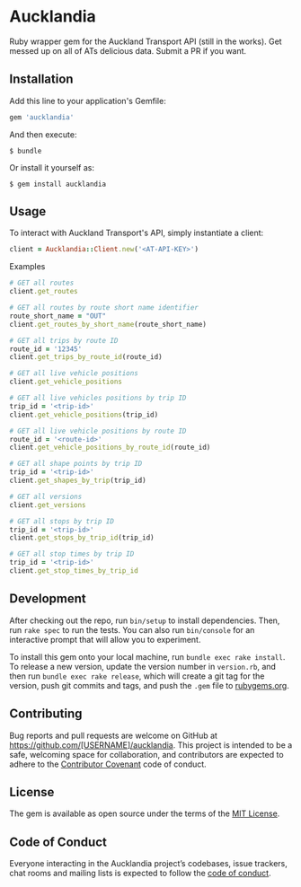 # Aucklandia

Ruby wrapper gem for the Auckland Transport API (still in the works). Get messed up on all of ATs delicious data. Submit a PR if you want.

## Installation

Add this line to your application's Gemfile:

```ruby
gem 'aucklandia'
```

And then execute:

    $ bundle

Or install it yourself as:

    $ gem install aucklandia

## Usage

To interact with Auckland Transport's API, simply instantiate a client:

```ruby
client = Aucklandia::Client.new('<AT-API-KEY>')
```

Examples

```ruby
# GET all routes
client.get_routes

# GET all routes by route short name identifier
route_short_name = "OUT"
client.get_routes_by_short_name(route_short_name)

# GET all trips by route ID
route_id = '12345'
client.get_trips_by_route_id(route_id)

# GET all live vehicle positions
client.get_vehicle_positions

# GET all live vehicles positions by trip ID
trip_id = '<trip-id>'
client.get_vehicle_positions(trip_id)

# GET all live vehicle positions by route ID
route_id = '<route-id>'
client.get_vehicle_positions_by_route_id(route_id)

# GET all shape points by trip ID
trip_id = '<trip-id>'
client.get_shapes_by_trip(trip_id)

# GET all versions
client.get_versions

# GET all stops by trip ID
trip_id = '<trip-id>'
client.get_stops_by_trip_id(trip_id)

# GET all stop times by trip ID
trip_id = '<trip-id>'
client.get_stop_times_by_trip_id
```

## Development

After checking out the repo, run `bin/setup` to install dependencies. Then, run `rake spec` to run the tests. You can also run `bin/console` for an interactive prompt that will allow you to experiment.

To install this gem onto your local machine, run `bundle exec rake install`. To release a new version, update the version number in `version.rb`, and then run `bundle exec rake release`, which will create a git tag for the version, push git commits and tags, and push the `.gem` file to [rubygems.org](https://rubygems.org).

## Contributing

Bug reports and pull requests are welcome on GitHub at https://github.com/[USERNAME]/aucklandia. This project is intended to be a safe, welcoming space for collaboration, and contributors are expected to adhere to the [Contributor Covenant](http://contributor-covenant.org) code of conduct.

## License

The gem is available as open source under the terms of the [MIT License](https://opensource.org/licenses/MIT).

## Code of Conduct

Everyone interacting in the Aucklandia project’s codebases, issue trackers, chat rooms and mailing lists is expected to follow the [code of conduct](https://github.com/[USERNAME]/aucklandia/blob/master/CODE_OF_CONDUCT.md).

